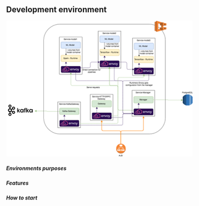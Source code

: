 ## Development environment

![Image](HydroServingDeployemnt_ECS.png)

##### Environments purposes

##### Features

##### How to start